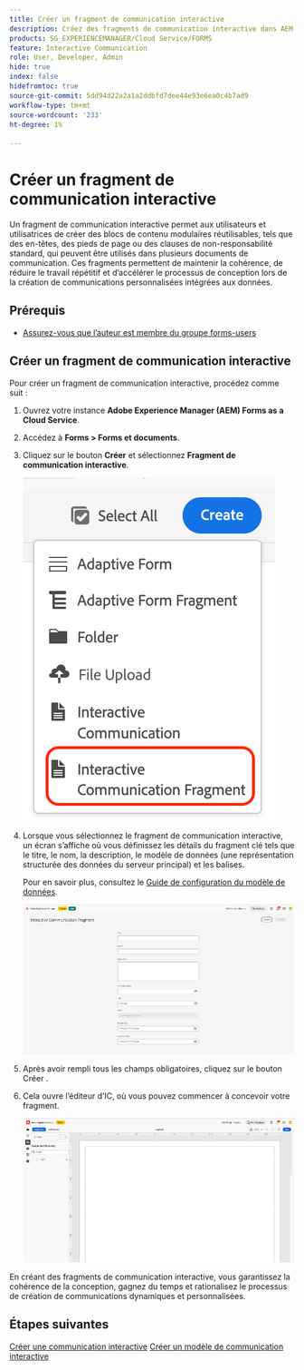 ```yaml
---
title: Créer un fragment de communication interactive
description: Créez des fragments de communication interactive dans AEM Forms pour créer des blocs de contenu modulaires réutilisables qui garantissent la cohérence, gagnent du temps et prennent en charge les communications personnalisées basées sur les données.
products: SG_EXPERIENCEMANAGER/Cloud Service/FORMS
feature: Interactive Communication
role: User, Developer, Admin
hide: true
index: false
hidefromtoc: true
source-git-commit: 5dd94d22a2a1a2ddbfd7dee44e93e6ea0c4b7ad9
workflow-type: tm+mt
source-wordcount: '233'
ht-degree: 1%

---
```



# Créer un fragment de communication interactive

Un fragment de communication interactive permet aux utilisateurs et utilisatrices de créer des blocs de contenu modulaires réutilisables, tels que des en-têtes, des pieds de page ou des clauses de non-responsabilité standard, qui peuvent être utilisés dans plusieurs documents de communication. Ces fragments permettent de maintenir la cohérence, de réduire le travail répétitif et d’accélérer le processus de conception lors de la création de communications personnalisées intégrées aux données.

## Prérequis

* [Assurez-vous que l’auteur est membre du groupe forms-users](/help/forms/setup-forms-cloud-service.md#configure-users)

## Créer un fragment de communication interactive

Pour créer un fragment de communication interactive, procédez comme suit :

1. Ouvrez votre instance **Adobe Experience Manager (AEM) Forms as a Cloud Service**.
1. Accédez à **Forms > Forms et documents**.
1. Cliquez sur le bouton **Créer** et sélectionnez **Fragment de communication interactive**.

   ![Rechercher un document IC](/help/forms/interactive-communication/assets/fragment.png)

1. Lorsque vous sélectionnez le fragment de communication interactive, un écran s’affiche où vous définissez les détails du fragment clé tels que le titre, le nom, la description, le modèle de données (une représentation structurée des données du serveur principal) et les balises.

   Pour en savoir plus, consultez le [Guide de configuration du modèle de données](https://experienceleague.adobe.com/en/docs/experience-manager-cloud-service/content/forms/integrate/use-form-data-model/create-form-data-models).

   ![Rechercher un document IC](/help/forms/interactive-communication/assets/createfrgmnt.png)

1. Après avoir rempli tous les champs obligatoires, cliquez sur le bouton Créer .
1. Cela ouvre l’éditeur d’IC, où vous pouvez commencer à concevoir votre fragment.

   ![Rechercher un document IC](/help/forms/interactive-communication/assets/frgmntui.png)

En créant des fragments de communication interactive, vous garantissez la cohérence de la conception, gagnez du temps et rationalisez le processus de création de communications dynamiques et personnalisées.

## Étapes suivantes

[Créer une communication interactive](/help/forms/interactive-communication/create-interactive-communication.md)
[Créer un modèle de communication interactive](/help/forms/interactive-communication/create-interactive-communication-template.md)
